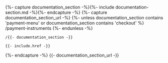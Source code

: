 {%- capture documentation_section -%}{%- include documentation-section.md -%}{%- endcapture -%}
{%- capture documentation_section_url -%}
    {%- unless documentation_section contains 'payment-menu' or documentation_section contains 'checkout' %}
        /payment-instruments
    {%- endunless -%}

    /{{- documentation_section -}}

    {{- include.href -}}
{%- endcapture -%}
{{- documentation_section_url -}}
